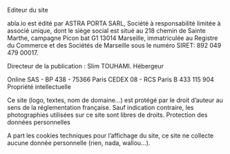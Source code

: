 
Editeur du site

abla.io est édité par ASTRA PORTA SARL, Société à responsabilité limitée à associé unique, dont le siège social est situé au 218 chemin de Sainte Marthe, campagne Picon bat G1 13014 Marseille, immatriculée au Registre du Commerce et des Sociétés de Marseille sous le numéro SIRET: 892 049 479 00017.

Directeur de la publication : Slim TOUHAMI.
Hébergeur

Online SAS - BP 438 - 75366 Paris CEDEX 08 - RCS Paris B 433 115 904
Propriété intellectuelle


Ce site (logo, textes, nom de domaine…) est protégé par le droit d’auteur au sens de la réglementation française. Sauf indication contraire, les photographies utilisées sur ce site sont libres de droits.
Protection des données personnelles


A part les cookies techniques pour l’affichage du site, ce site ne collecte aucune donnée personnelle (rien, nada, wallou…).
